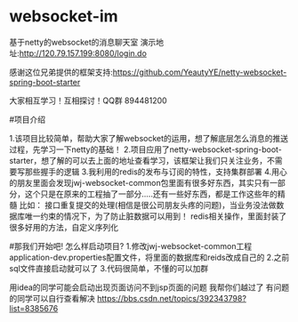 # websocket-im
基于netty的websocket的消息聊天室
演示地址:http://120.79.157.199:8080/login.do

感谢这位兄弟提供的框架支持:https://github.com/YeautyYE/netty-websocket-spring-boot-starter

大家相互学习！互相探讨！QQ群 894481200

#项目介绍

1.该项目比较简单，帮助大家了解websocket的运用，想了解底层怎么消息的推送过程，先学习一下netty的基础！
2.项目应用了netty-websocket-spring-boot-starter，想了解的可以去上面的地址查看学习，该框架让我们只关注业务，不需要写那些握手的逻辑
3.我利用的redis的发布与订阅的特性，支持集群部署
4.用心的朋友里面会发现jwj-websocket-common包里面有很多好东西，其实只有一部分，这个只是在原来的工程抽了一部分.....还有一些好东西，都是工作这些年的精髓
  比如：
  接口重复提交的处理(相信是很公司朋友头疼的问题)，当业务没法做数据库唯一约束的情况下，为了防止脏数据可以用到！
  redis相关操作，里面封装了很多好用的方法，自定义序列化

#那我们开始吧!
怎么样启动项目?
1.修改jwj-websocket-common工程 application-dev.properties配置文件，将里面的数据库和reids改成自己的
2.之前sql文件直接启动就可以了
3.代码很简单，不懂的可以加群

用idea的同学可能会启动出现页面访问不到jsp页面的问题 我帮你们越过了
有问题的同学可以自行查看解决
https://bbs.csdn.net/topics/392343798?list=8385676


